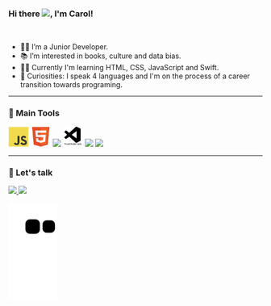 ### Hi there <img src="https://raw.githubusercontent.com/MartinHeinz/MartinHeinz/master/wave.gif" width="30px">, I'm Carol!
</br>

- 👩‍💻 I’m a Junior Developer.
- 📚 I’m interested in books, culture and data bias.
- 👩‍🎓 Currently I'm learning HTML, CSS, JavaScript and Swift.
- 🔎 Curiosities: I speak 4 languages and I'm on the process of a career transition towards programing.

----

### 🧰 Main Tools
<div>
<img src="https://raw.githubusercontent.com/devicons/devicon/1119b9f84c0290e0f0b38982099a2bd027a48bf1/icons/javascript/javascript-original.svg" width="40px"> <img src="https://raw.githubusercontent.com/devicons/devicon/1119b9f84c0290e0f0b38982099a2bd027a48bf1/icons/html5/html5-original.svg" width="40px"> <img src="https://www.svgrepo.com/show/303481/css-3-logo.svg" width="40px"> <img src="https://raw.githubusercontent.com/devicons/devicon/4cf7d821fc99da2ba516dc0b1965d2528efd97f7/icons/vscode/vscode-plain-wordmark.svg" width="40px"> <img src="https://www.svgrepo.com/show/354421/swift.svg" width="40px"> <img src="https://www.svgrepo.com/show/374194/xcode.svg" width="40px">
</div>  

----
 
  ### 💬 Let's talk 
 <div>
   <a href="mailto:carolnikolic@gmail.com">
     <img src="https://img.shields.io/badge/-Gmail-%23333?style=for-the-badge&logo=gmail&logoColor=red" target="_blank">
   </a>
   <a href="https://www.linkedin.com/in/caroline-almeida-nikolic-a605491b0/" target="blank">
     <img src="https://img.shields.io/badge/-LinkedIn-%230077B5?style=for-the-badge&logo=linkedin&logoColor=white" target="_blank">
   </a>
 </div>
 
![snake gif](https://github.com/Formandodev/Formandodev/blob/output/github-contribution-grid-snake.svg)
